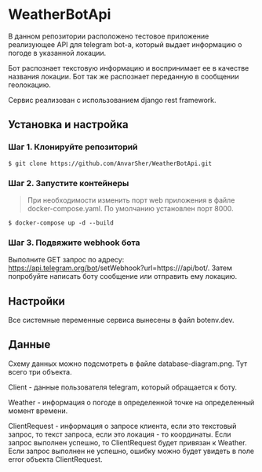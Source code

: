 # WeatherBotApi

В данном репозитории расположено тестовое приложение реализующее API для telegram bot-а,
который выдает информацию о погоде в указанной локации.

Бот распознает текстовую информацию и воспринимает ее в качестве названия локации.
Бот так же распознает переданную в сообщении геолокацию.

Сервис реализован с использованием django rest framework.

## Установка и настройка

### Шаг 1. Клонируйте репозиторий
```
$ git clone https://github.com/AnvarSher/WeatherBotApi.git
```

### Шаг 2. Запустите контейнеры

> При необходимости изменить порт web приложения в файле docker-compose.yaml. По умолчанию установлен порт 8000.

```
$ docker-compose up -d --build
```

### Шаг 3. Подвяжите webhook бота

Выполните GET запрос по адресу: https://api.telegram.org/bot<Token>/setWebhook?url=https://<Domen or IP-address>/api/bot/.
Затем попробуйте написать боту сообщение или отправить ему локацию.

## Настройки

Все системные переменные сервиса вынесены в файл botenv.dev.


## Данные

Cхему данных можно подсмотреть в файле database-diagram.png. Тут всего три объекта.

Client - данные пользователя telegram, который обращается к боту.

Weather - информация о погоде в определенной точке на определенный момент времени.

ClientRequest - информация о запросе клиента, если это текстовый запрос, то текст запроса,
если это локация - то координаты. 
Если запрос выполнен успешно, то ClientRequest будет привязан к Weather.
Если запрос выполнен не успешно, ошибку можно будет увидеть в поле error объекта ClientRequest.